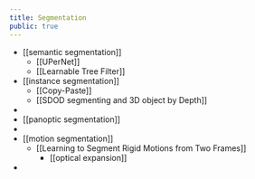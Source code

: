 ```yaml
---
title: Segmentation
public: true
---
```


- [[semantic segmentation]]
  - [[UPerNet]]
  - [[Learnable Tree Filter]]
- [[instance segmentation]]
  - [[Copy-Paste]]
  - [[SDOD segmenting and 3D object by Depth]]
-
- [[panoptic segmentation]]
-
- [[motion segmentation]]
  - [[Learning to Segment Rigid Motions from Two Frames]]
    - [[optical expansion]]
-